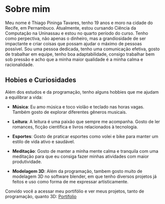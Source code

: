 # Sobre mim

Meu nome é Thiago Pininga Tavares, tenho 19 anos e moro na cidade do Recife, em Pernambuco. Atualmente, estou cursando Ciência da Computação na Uninassau e estou no quarto período do curso. Tenho como perpectiva, não apenas o dinheiro, mas a grandiosidade de ser impactante e criar coisas que possam ajudar o máximo de pessoas possível. Sou uma pessoa dedicada, tenho uma comunicação efetiva, gosto de trabalhar em equipe, tenho boa adaptabilidade, consigo trabalhar bem sob pressão e acho que a minha maior qualidade é a minha calma e racionalidade.
 
## Hobies e Curiosidades

Além dos estudos e da programação, tenho alguns hobbies que me ajudam a equilibrar a vida:

- **Música**: Eu amo música e toco violão e teclado nas horas vagas. Também gosto de explorar diferentes gêneros musicais.

- **Leitura**: A leitura é uma paixão que sempre me acompanha. Gosto de ler romances, ficção científica e livros relacionados à tecnologia.

- **Esportes**: Gosto de praticar esportes como volei e bike para manter um estilo de vida ativo e saudável.

- **Meditação**: Gosto de manter a minha mente calma e tranquila com uma meditação para que eu consiga fazer minhas atividades com maior produtividade. 

- **Modelagem 3D**: Além da programação, tambem gosto muito de modelagem 3D no software blender, em que tenho diversos projetos já feitos e uso como forma de me expressar artisticamente.

Convido você a acessar meu portifólio e ver meus projetos, tanto de programação, quanto 3D: [Portifolio](https://thiagopininga.netlify.app)
